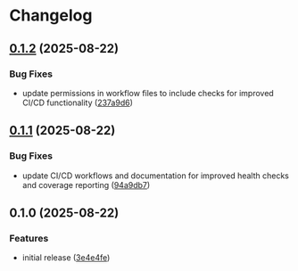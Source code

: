 # Changelog

## [0.1.2](https://github.com/Matt-Hadley/wyrestorm-networkhd-py/compare/v0.1.1...v0.1.2) (2025-08-22)


### Bug Fixes

* update permissions in workflow files to include checks for improved CI/CD functionality ([237a9d6](https://github.com/Matt-Hadley/wyrestorm-networkhd-py/commit/237a9d6881c5745bbbe88b9251d6a66b64c3dbdf))

## [0.1.1](https://github.com/Matt-Hadley/wyrestorm-networkhd-py/compare/v0.1.0...v0.1.1) (2025-08-22)


### Bug Fixes

* update CI/CD workflows and documentation for improved health checks and coverage reporting ([94a9db7](https://github.com/Matt-Hadley/wyrestorm-networkhd-py/commit/94a9db7a442a052687c3c5b6a1bdf9151e0c8663))

## 0.1.0 (2025-08-22)

### Features

- initial release
  ([3e4e4fe](https://github.com/Matt-Hadley/wyrestorm-networkhd-py/commit/3e4e4fee67b32e0c1336924505fe8b5dc5999fce))
